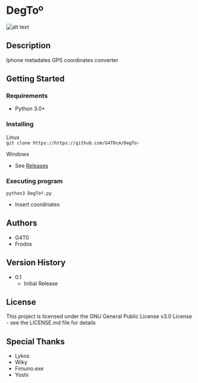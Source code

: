 # DegToº

![alt text](https://i.imgur.com/ta1wSdp.png)

## Description

Iphone metadates GPS coordinates converter

## Getting Started

### Requirements

* Python 3.0+

### Installing

 Linux  
```git clone https://https://github.com/G4T0cm/DegTo-```
  
Windows  
* See [Releases](https://github.com/G4T0cm/DegTo-/releases)

### Executing program

```
python3 DegToº.py
```
* Insert coordinates

## Authors
* G4T0
* Frodox

## Version History
* 0.1
    * Initial Release

## License

This project is licensed under the GNU General Public License v3.0 License - see the LICENSE.md file for details

## Special Thanks
* Lykos
* Wiky
* Fimuno.exe
* Yoshi

